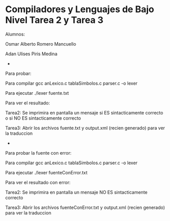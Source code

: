 # Compiladores y Lenguajes de Bajo Nivel Tarea 2 y Tarea 3

Alumnos:

Osmar Alberto Romero Mancuello

Adan Ulises Piris Medina

*

Para probar:

Para compilar gcc anLexico.c tablaSimbolos.c parser.c -o lexer

Para ejecutar ./lexer fuente.txt

Para ver el resultado:

Tarea2: Se imprimira en pantalla un mensaje si ES sintacticamente correcto o si NO ES sintacticamente correcto

Tarea3: Abrir los archivos fuente.txt y output.xml (recien generado) para ver la traduccion

*

Para probar la fuente con error:

Para compilar gcc anLexico.c tablaSimbolos.c parser.c -o lexer

Para ejecutar ./lexer fuenteConError.txt

Para ver el resultado con error:

Tarea2: Se imprimira en pantalla un mensaje NO ES sintacticamente correcto

Tarea3: Abrir los archivos fuenteConError.txt y output.xml (recien generado) para ver la traduccion
